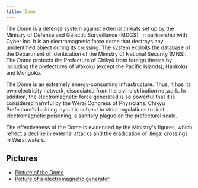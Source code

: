 ```yaml
---
title: Dome
---
```


The Dome is a defense system against external threats set up by the Ministry of Defense and Galactic Surveillance (MDGS), in partnership with Cyber Inc. It is an electromagnetic force dome that destroys any unidentified object during its crossing. The system exploits the database of the Department of Identication of the Ministry of National Security (MNS). The Dome protects the Prefecture of Chikyū from foreign threats by including the prefectures of Wakoku (except the Pacific Islands), Hankoku and Mongoku.

The Dome is an extremely energy-consuming infrastructure. Thus, it has its own electricity network, dissociated from the civil distribution network. In addition, the electromagnetic force generated is so powerful that it is considered harmful by the Werai Congress of Physicians. Chikyū Prefecture's building layout is subject to strict regulations to limit electromagnetic poisoning, a sanitary plague on the prefectural scale.

The effectiveness of the Dome is evidenced by the Ministry's figures, which reflect a decline in external attacks and the eradication of illegal crossings in Werai waters.

## Pictures

- [Picture of the Dome](https://i.pinimg.com/originals/32/ce/c5/32cec5d98b1ffda53685feb4a217d122.jpg)
- [Picture of a electromagnetic generator](https://www.renderhub.com/zb3d/sci-fi-power-generator/sci-fi-power-generator-01.jpg)